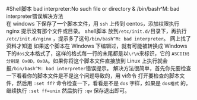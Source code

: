#Shell脚本 bad interpreter:No such file or directory & /bin/bash^M: bad interpreter错误解决方法  
在 windows 下保存了一个脚本文件，用 `ssh` 上传到 centos，添加权限执行 nginx 提示没有那个文件或目录。
shell脚本 放到`/etc/init.d/`目录下，再执行 `/etc/init.d/nginx` ，提示多了这句`/bin/bash^M: bad interpreter`。 网上找了资料才知道
如果这个脚本在 Windows 下编辑过，就有可能被转换成 Windows 下的`dos`文本格式了，这样的格式每一行的末尾都是以`\r\n`来标识，它的 `ASCII码 分别是 0x0D，0x0A`。如果你将这个脚本文件直接放到 Linux 上执行就会报`/bin/bash^M: bad interpreter`错误提示。
解决方法很简单，首先你先要检查一下看看你的脚本文件是不是这个问题导致的，用 vi命令 打开要检查的脚本文件，然后用
`:set ff?`
命令检查一下，看看是不是 `dos` 字样，如果是 `dos格式` 的，继续执行
`:set ff=unix`
然后执行
`:qw`
保存退出即可。